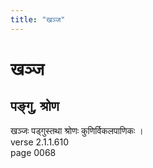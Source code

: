 ```yaml
---
title: "खञ्ज"
---
```


# खञ्ज
## पङ्गु, श्रोण
खञ्जः पड्गुस्तथा श्रोणः कुणिर्विकलपाणिकः ।<br />verse 2.1.1.610<br />page 0068

